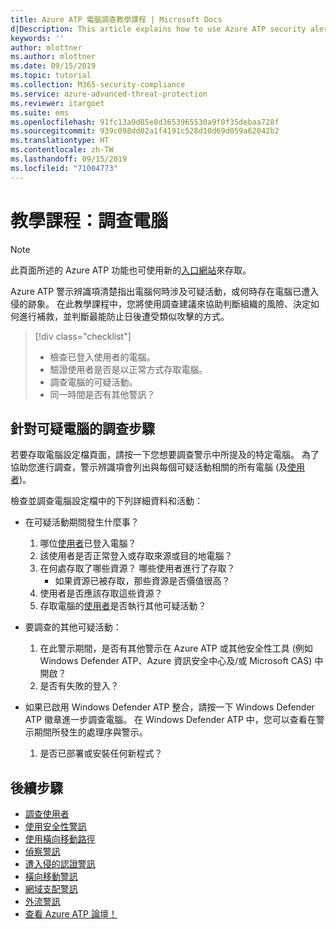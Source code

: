 ```yaml
---
title: Azure ATP 電腦調查教學課程 | Microsoft Docs
d|Description: This article explains how to use Azure ATP security alerts to investigate a suspicious computer.
keywords: ''
author: mlottner
ms.author: mlottner
ms.date: 09/15/2019
ms.topic: tutorial
ms.collection: M365-security-compliance
ms.service: azure-advanced-threat-protection
ms.reviewer: itargoet
ms.suite: ems
ms.openlocfilehash: 91fc13a9d85e8d3653965530a9f0f35debaa728f
ms.sourcegitcommit: 939c098dd02a1f4191c528d10d69d059a62042b2
ms.translationtype: HT
ms.contentlocale: zh-TW
ms.lasthandoff: 09/15/2019
ms.locfileid: "71004773"
---
```

# <a name="tutorial-investigate-a-computer"></a>教學課程：調查電腦

> [!NOTE]
> 此頁面所述的 Azure ATP 功能也可使用新的[入口網站](https://portal.cloudappsecurity.com)來存取。

Azure ATP 警示辨識項清楚指出電腦何時涉及可疑活動，或何時存在電腦已遭入侵的跡象。 在此教學課程中，您將使用調查建議來協助判斷組織的風險、決定如何進行補救，並判斷最能防止日後遭受類似攻擊的方式。  

> [!div class="checklist"]
> * 檢查已登入使用者的電腦。
> * 驗證使用者是否是以正常方式存取電腦。
> * 調查電腦的可疑活動。
> * 同一時間是否有其他警訊？


## <a name="investigation-steps-for-suspicious-computers"></a>針對可疑電腦的調查步驟

若要存取電腦設定檔頁面，請按一下您想要調查警示中所提及的特定電腦。 為了協助您進行調查，警示辨識項會列出與每個可疑活動相關的所有電腦 (及[使用者](investigate-a-user.md))。

檢查並調查電腦設定檔中的下列詳細資料和活動：

- 在可疑活動期間發生什麼事？  
  1. 哪位[使用者](investigate-a-user.md)已登入電腦？
  2. 該使用者是否正常登入或存取來源或目的地電腦？
  3. 在何處存取了哪些資源？ 哪些使用者進行了存取？
      - 如果資源已被存取，那些資源是否價值很高？
  4. 使用者是否應該存取這些資源？
  5. 存取電腦的[使用者](investigate-a-user.md)是否執行其他可疑活動？

- 要調查的其他可疑活動：
    1. 在此警示期間，是否有其他警示在 Azure ATP 或其他安全性工具 (例如 Windows Defender ATP、Azure 資訊安全中心及/或 Microsoft CAS) 中開啟？
    2. 是否有失敗的登入？


- 如果已啟用 Windows Defender ATP 整合，請按一下 Windows Defender ATP 徽章進一步調查電腦。 在 Windows Defender ATP 中，您可以查看在警示期間所發生的處理序與警示。
    1. 是否已部署或安裝任何新程式？

## <a name="next-steps"></a>後續步驟

- [調查使用者](investigate-a-user.md)
- [使用安全性警訊](working-with-suspicious-activities.md)
- [使用橫向移動路徑](use-case-lateral-movement-path.md)
- [偵察警訊](atp-reconnaissance-alerts.md)
- [遭入侵的認證警訊](atp-compromised-credentials-alerts.md)
- [橫向移動警訊](atp-lateral-movement-alerts.md)
- [網域支配警訊](atp-domain-dominance-alerts.md)
- [外流警訊](atp-exfiltration-alerts.md)
- [查看 Azure ATP 論壇！](https://aka.ms/azureatpcommunity)
